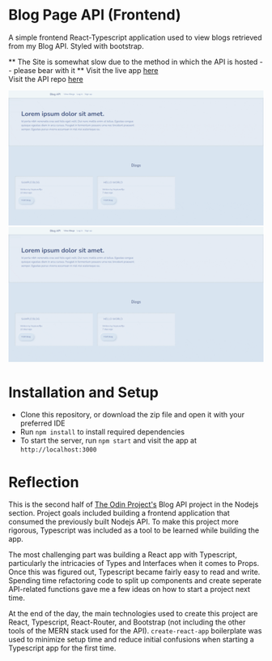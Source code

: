 # Blog Page API (Frontend)

A simple frontend React-Typescript application used to view blogs retrieved from my Blog API. Styled with bootstrap.

** The Site is somewhat slow due to the method in which the API is hosted -- please bear with it **
Visit the live app [here](https://neptunerjo.github.io/blog-api-frontend)  
Visit the API repo [here](https://github.com/NeptuneRjo/blog-api)

![Creating and deleting a blog](createBlog.gif)
![Writing a new comment](newComment.gif)

# Installation and Setup

- Clone this repository, or download the zip file and open it with your preferred IDE
- Run `npm install` to install required dependencies
- To start the server, run `npm start` and visit the app at `http://localhost:3000`

# Reflection

This is the second half of [The Odin Project's](https://www.theodinproject.com/lessons/nodejs-blog-api) Blog API project in the Nodejs section.
Project goals included building a frontend application that consumed the previously built Nodejs API. To make this project more rigorous, Typescript was included
as a tool to be learned while building the app.

The most challenging part was building a React app with Typescript, particularly the intricacies of Types and Interfaces when it comes to Props. Once this was figured out, Typescript became fairly easy to read and write.
Spending time refactoring code to split up components and create seperate API-related functions gave me a few ideas on how to start a project next time.

At the end of the day, the main technologies used to create this project are React, Typescript, React-Router, and Bootstrap (not including the other tools of the MERN stack used for the API). `create-react-app` boilerplate was used to minimize setup time and reduce initial confusions when starting a Typescript app for the first time.
